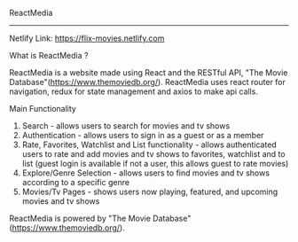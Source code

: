 ReactMedia
________________

Netlify Link: https://flix-movies.netlify.com

What is ReactMedia ?

ReactMedia is a website made using React and the RESTful API, "The Movie Database"(https://www.themoviedb.org/). ReactMedia uses react router for navigation, redux for state management and axios to make api calls.

Main Functionality

1. Search - allows users to search for movies and tv shows
2. Authentication - allows users to sign in as a guest or as a member
3. Rate, Favorites, Watchlist and List functionality - allows authenticated users to rate and add movies and tv shows to favorites, watchlist and to list (guest login is available if not a user, this allows guest to rate movies)
3. Explore/Genre Selection - allows users to find movies and tv shows according to a specific genre
4. Movies/Tv Pages - shows users now playing, featured, and upcoming movies and tv shows

ReactMedia is powered by "The Movie Database" (https://www.themoviedb.org/).

